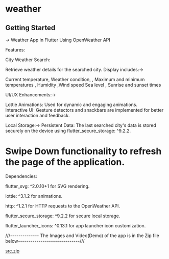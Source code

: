 # weather 



## Getting Started

-> Weather App in Flutter Using OpenWeather API

Features:

City Weather Search:


Retrieve weather details for the searched city.
Display includes:->

Current temperature, 
Weather condition, 
 , Maximum and minimum temperatures
 , Humidity 
 ,Wind speed
Sea level ,
Sunrise and sunset times

UI/UX Enhancements:->

Lottie Animations: Used for dynamic and engaging animations.         
Interactive UI: Gesture detectors and snackbars are implemented for better user interaction and feedback.

Local Storage:->
Persistent Data: The last searched city's data is stored securely on the device using flutter_secure_storage: ^9.2.2.

# Swipe Down functionality to refresh the page of the application.

Dependencies:

flutter_svg: ^2.0.10+1 for SVG rendering.

lottie: ^3.1.2 for animations.

http: ^1.2.1 for HTTP requests to the OpenWeather API.

flutter_secure_storage: ^9.2.2 for secure local storage.

flutter_launcher_icons: ^0.13.1 for app launcher icon customization.



///-------------- The Images and Video(Demo) of the app is in the Zip file below------------------------------///

[src.zip](https://github.com/user-attachments/files/16071619/src.zip)
